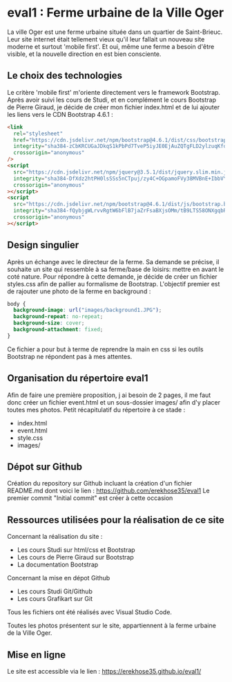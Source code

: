 # eval1 : Ferme urbaine de la Ville Oger

La ville Oger est une ferme urbaine située dans un quartier de Saint-Brieuc.
Leur site internet était tellement vieux qu'il leur fallait un nouveau site moderne et surtout 'mobile first'. Et oui, même une ferme a besoin d'être visible, et la nouvelle direction en est bien consciente.

## Le choix des technologies

Le critère 'mobile first' m'oriente directement vers le framework Bootstrap.
Après avoir suivi les cours de Studi, et en complément le cours Bootstrap de Pierre Giraud, je décide de créer mon fichier index.html et de lui ajouter les liens vers le CDN Bootstrap 4.6.1 :

```html
<link
  rel="stylesheet"
  href="https://cdn.jsdelivr.net/npm/bootstrap@4.6.1/dist/css/bootstrap.min.css"
  integrity="sha384-zCbKRCUGaJDkqS1kPbPd7TveP5iyJE0EjAuZQTgFLD2ylzuqKfdKlfG/eSrtxUkn"
  crossorigin="anonymous"
/>
<script
  src="https://cdn.jsdelivr.net/npm/jquery@3.5.1/dist/jquery.slim.min.js"
  integrity="sha384-DfXdz2htPH0lsSSs5nCTpuj/zy4C+OGpamoFVy38MVBnE+IbbVYUew+OrCXaRkfj"
  crossorigin="anonymous"
></script>
<script
  src="https://cdn.jsdelivr.net/npm/bootstrap@4.6.1/dist/js/bootstrap.bundle.min.js"
  integrity="sha384-fQybjgWLrvvRgtW6bFlB7jaZrFsaBXjsOMm/tB9LTS58ONXgqbR9W8oWht/amnpF"
  crossorigin="anonymous"
></script>
```

## Design singulier

Après un échange avec le directeur de la ferme. Sa demande se précise, il souhaite un site qui ressemble à sa ferme/base de loisirs: mettre en avant le coté nature.
Pour répondre à cette demande, je décide de créer un fichier styles.css afin de pallier au formalisme de Bootstrap. L'objectif premier est de rajouter une photo de la ferme en background :

```css
body {
  background-image: url("images/background1.JPG");
  background-repeat: no-repeat;
  background-size: cover;
  background-attachment: fixed;
}
```

Ce fichier a pour but à terme de reprendre la main en css si les outils Bootstrap ne répondent pas à mes attentes.

## Organisation du répertoire eval1

Afin de faire une première proposition, j ai besoin de 2 pages, il me faut donc créer un fichier event.html et un sous-dossier images/ afin d'y placer toutes mes photos.
Petit récapitulatif du répertoire à ce stade :

- index.html
- event.html
- style.css
- images/

## Dépot sur Github

Création du repository sur Github incluant la création d'un fichier README.md dont voici le lien :
https://github.com/erekhose35/eval1
Le premier commit "Initial commit" est créer à cette occasion

## Ressources utilisées pour la réalisation de ce site

Concernant la réalisation du site :

- Les cours Studi sur html/css et Bootstrap
- Les cours de Pierre Giraud sur Bootstrap
- La documentation Bootstrap

Concernant la mise en dépot Github

- Les cours Studi Git/Github
- Les cours Grafikart sur Git

Tous les fichiers ont été réalisés avec Visual Studio Code.

Toutes les photos présentent sur le site, appartiennent à la ferme urbaine de la Ville Oger.

## Mise en ligne

Le site est accessible via le lien :
https://erekhose35.github.io/eval1/
